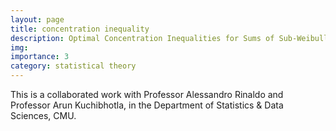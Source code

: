 ```yaml
---
layout: page
title: concentration inequality
description: Optimal Concentration Inequalities for Sums of Sub-Weibull Random Variables
img:
importance: 3
category: statistical theory
---
```


This is a collaborated work with Professor Alessandro Rinaldo and Professor Arun Kuchibhotla, in the Department of Statistics & Data Sciences, CMU.